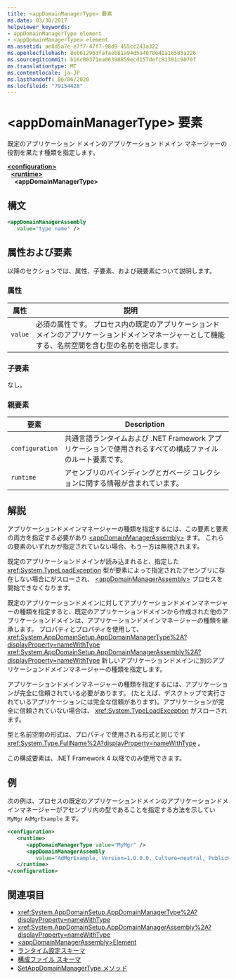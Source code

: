 ```yaml
---
title: <appDomainManagerType> 要素
ms.date: 03/30/2017
helpviewer_keywords:
- appDomainManagerType element
- <appDomainManagerType> element
ms.assetid: ae8d5a7e-e7f7-47f7-98d9-455cc243a322
ms.openlocfilehash: 8eb6129b3fafaeb81a94d5a4078e41a16583a226
ms.sourcegitcommit: b16c00371ea06398859ecd157defc81301c9070f
ms.translationtype: MT
ms.contentlocale: ja-JP
ms.lasthandoff: 06/06/2020
ms.locfileid: "79154428"
---
```

# <a name="appdomainmanagertype-element"></a>\<appDomainManagerType> 要素
既定のアプリケーション ドメインのアプリケーション ドメイン マネージャーの役割を果たす種類を指定します。  
  
[**\<configuration>**](../configuration-element.md)\
&nbsp;&nbsp;[**\<runtime>**](runtime-element.md)\
&nbsp;&nbsp;&nbsp;&nbsp;**\<appDomainManagerType>**  
  
## <a name="syntax"></a>構文  
  
```xml  
<appDomainManagerAssembly
   value="type name" />  
```  
  
## <a name="attributes-and-elements"></a>属性および要素  
 以降のセクションでは、属性、子要素、および親要素について説明します。  
  
### <a name="attributes"></a>属性  
  
|属性|説明|  
|---------------|-----------------|  
|`value`|必須の属性です。 プロセス内の既定のアプリケーションドメインのアプリケーションドメインマネージャーとして機能する、名前空間を含む型の名前を指定します。|  
  
### <a name="child-elements"></a>子要素  
 なし。  
  
### <a name="parent-elements"></a>親要素  
  
|要素|Description|  
|-------------|-----------------|  
|`configuration`|共通言語ランタイムおよび .NET Framework アプリケーションで使用されるすべての構成ファイルのルート要素です。|  
|`runtime`|アセンブリのバインディングとガベージ コレクションに関する情報が含まれています。|  
  
## <a name="remarks"></a>解説  
 アプリケーションドメインマネージャーの種類を指定するには、この要素と要素の両方を指定する必要があり [\<appDomainManagerAssembly>](appdomainmanagerassembly-element.md) ます。 これらの要素のいずれかが指定されていない場合、もう一方は無視されます。  
  
 既定のアプリケーションドメインが読み込まれると、指定した <xref:System.TypeLoadException> 型が要素によって指定されたアセンブリに存在しない場合にがスローされ、 [\<appDomainManagerAssembly>](appdomainmanagerassembly-element.md) プロセスを開始できなくなります。  
  
 既定のアプリケーションドメインに対してアプリケーションドメインマネージャーの種類を指定すると、既定のアプリケーションドメインから作成された他のアプリケーションドメインは、アプリケーションドメインマネージャーの種類を継承します。 プロパティとプロパティを使用して、 <xref:System.AppDomainSetup.AppDomainManagerType%2A?displayProperty=nameWithType> <xref:System.AppDomainSetup.AppDomainManagerAssembly%2A?displayProperty=nameWithType> 新しいアプリケーションドメインに別のアプリケーションドメインマネージャーの種類を指定します。  
  
 アプリケーションドメインマネージャーの種類を指定するには、アプリケーションが完全に信頼されている必要があります。 (たとえば、デスクトップで実行されているアプリケーションには完全な信頼があります)。アプリケーションが完全に信頼されていない場合は、 <xref:System.TypeLoadException> がスローされます。  
  
 型と名前空間の形式は、プロパティで使用される形式と同じです <xref:System.Type.FullName%2A?displayProperty=nameWithType> 。  
  
 この構成要素は、.NET Framework 4 以降でのみ使用できます。  
  
## <a name="example"></a>例  
 次の例は、プロセスの既定のアプリケーションドメインのアプリケーションドメインマネージャーがアセンブリ内の型であることを指定する方法を示してい `MyMgr` `AdMgrExample` ます。  
  
```xml  
<configuration>  
   <runtime>  
      <appDomainManagerType value="MyMgr" />  
      <appDomainManagerAssembly
         value="AdMgrExample, Version=1.0.0.0, Culture=neutral, PublicKeyToken=6856bccf150f00b3" />  
   </runtime>  
</configuration>  
```  
  
## <a name="see-also"></a>関連項目

- <xref:System.AppDomainSetup.AppDomainManagerType%2A?displayProperty=nameWithType>
- <xref:System.AppDomainSetup.AppDomainManagerAssembly%2A?displayProperty=nameWithType>
- [\<appDomainManagerAssembly>Element](appdomainmanagerassembly-element.md)
- [ランタイム設定スキーマ](index.md)
- [構成ファイル スキーマ](../index.md)
- [SetAppDomainManagerType メソッド](../../../unmanaged-api/hosting/iclrcontrol-setappdomainmanagertype-method.md)

